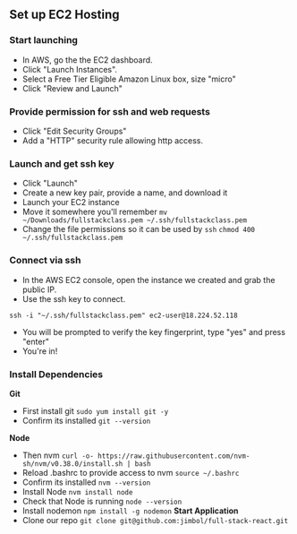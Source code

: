 ## Set up EC2 Hosting
### Start launching

- In AWS, go the the EC2 dashboard.
- Click "Launch Instances".
- Select a Free Tier Eligible Amazon Linux box, size "micro"
- Click "Review and Launch"

### Provide permission for ssh and web requests

- Click "Edit Security Groups"
- Add a "HTTP" security rule allowing http access.

### Launch and get ssh key

- Click "Launch"
- Create a new key pair, provide a name, and download it
- Launch your EC2 instance
- Move it somewhere you'll remember
```mv ~/Downloads/fullstackclass.pem ~/.ssh/fullstackclass.pem```
- Change the file permissions so it can be used by `ssh`
```chmod 400 ~/.ssh/fullstackclass.pem```

### Connect via ssh
- In the AWS EC2 console, open the instance we created and grab the public IP.
- Use the ssh key to connect.
```
ssh -i "~/.ssh/fullstackclass.pem" ec2-user@18.224.52.118
```
- You will be prompted to verify the key fingerprint, type "yes" and press "enter"
- You're in!

### Install Dependencies
**Git**

- First install git `sudo yum install git -y`
- Confirm its installed `git --version`

**Node**
- Then nvm `curl -o- https://raw.githubusercontent.com/nvm-sh/nvm/v0.38.0/install.sh | bash`
- Reload .bashrc to provide access to nvm `source ~/.bashrc`
- Confirm its installed `nvm --version`
- Install Node `nvm install node`
- Check that Node is running `node --version`
- Install nodemon `npm install -g nodemon`
**Start Application**
- Clone our repo `git clone git@github.com:jimbol/full-stack-react.git`

